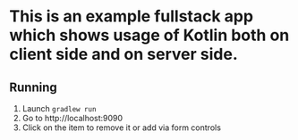 # This is an example fullstack app which shows usage of Kotlin both on client side and on server side.

## Running

1. Launch `gradlew run`
2. Go to http://localhost:9090
3. Click on the item to remove it or add via form controls